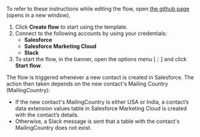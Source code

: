 To refer to these instructions while editing the flow, open [the github page](https://github.com/ot4i/app-connect-templates/tree/master/resources/markdown/Create%20data%20extension%20values%20in%20Salesforce%20Marketing%20Cloud%20for%20contacts%20created%20in%20Salesforce%20event_instructions.md) (opens in a new window).

1.	Click **Create flow** to start using the template.
2.	Connect to the following accounts by using your credentials:
    -	**Salesforce** 
    - **Salesforce Marketing Cloud**
    - **Slack**
3.	To start the flow, in the banner, open the options menu [⋮] and click **Start flow**.

The flow is triggered whenever a new contact is created in Salesforce.  The action then taken depends on the new contact's Mailing Country (MailingCountry):
- If the new contact's MailingCountry is either USA or India, a contact’s data extension values table in Salesforce Marketing Cloud is created with the contact’s details.
- Otherwise, a Slack message is sent that a table with the contact's MailingCountry does not exist.
